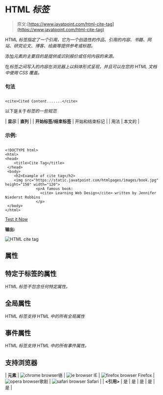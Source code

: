 # HTML <cite>标签</cite>

> 原文:[https://www.javatpoint.com/html-cite-tag](https://www.javatpoint.com/html-cite-tag)

HTML <cite>标签指定了一个引用，它为一个创造性的作品、引用的内容、书籍、网站、研究论文、博客、绘画等提供参考或标题。</cite>

添加<cite>元素的主要目的是提供或识别报价或任何内容的来源。</cite>

在<cite>标签之间写入的内容在浏览器上以斜体形式呈现，并且可以在您的 HTML 文档中使用 CSS 覆盖。</cite>

### 句法

```

<cite>Cited Content.......</cite>

```

以下是关于<cite>标签的一些规范</cite>

| **显示** | **直列** |
| **开始标签/结束标签** | 开始和结束标记 |
| 用法 | 本文的 |

### 示例:

```

<!DOCTYPE html>
<html>
<head>
	<title>Cite Tag</title>
 </head>
 <body>
 	<h2>Example of cite tag</h2>
	<img src="https://static.javatpoint.com/htmlpages/images/book.jpg" height="150" width="120">
              <p>A famous book:
                <cite> Learning Web Design</cite> written by Jennifer Niederst Robbins
              </p>
 </body>
</html>

```

[Test it Now](https://www.javatpoint.com/oprweb/test.jsp?filename=htmlcitetag)

**输出:**

![HTML cite tag](../Images/82acd9ac50bde35887b35a0bd9ce0a50.png)

## 属性

## 特定于标签的属性

HTML <cite>标签不包含任何特定属性。</cite>

## 全局属性

HTML <cite>标签支持 HTML 中的所有全局属性</cite>

## 事件属性

HTML <cite>标签支持 HTML 中的所有事件属性。</cite>

## 支持浏览器

| **元素** | ![chrome browser](../Images/4fbdc93dc2016c5049ed108e7318df19.png)铬 | ![ie browser](../Images/83dd23df1fe8373fd5bf054b2c1dd88b.png) IE | ![firefox browser](../Images/4f001fff393888a8a807ed29b28145d1.png) Firefox | ![opera browser](../Images/6cad4a592cc69a052056a0577b4aac65.png)歌剧 | ![safari browser](../Images/a0f6a9711a92203c5dc5c127fe9c9fca.png) Safari |
| **<引用>** | 是 | 是 | 是 | 是 | 是 |